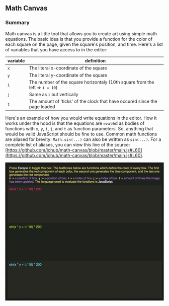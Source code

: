 ## Math Canvas

### Summary
Math canvas is a little tool that allows you to create art using simple math equations. The basic idea is that you provide a function for the color of each square on the page, given the square's position, and time. Here's a list of variables that you have access to in the editor:

| variable | definition|
|---|---|
|  `x` |  The literal x-coordinate of the square |
|  `y` |  The literal y-coordinate of the square |
|  `i` | The number of the square horizontaly (10th square from the left => `i = 10`)  |\
| `j` | Same as `i` but vertically |
| `t` | The amount of 'ticks' of the clock that have occured since the page loaded |

Here's an example of how you would write equations in the editor. How it works under the hood is that the equations are `eval`ed as bodies of functions with `x`, `y`, `i`, `j`, and `t` as function parameters. So, anything that would be valid JavaScript should be fine to use. Common math functions are aliased for brevity: `Math.sin(...)` can also be written as `sin(...)`. For a complete list of aliases, you can view this line of the source: [https://github.com/ichub/math-canvas/blob/master/main.js#L60](https://github.com/ichub/math-canvas/blob/master/main.js#L60).

![](./editor-screenshot.png)